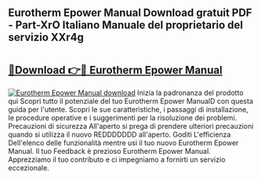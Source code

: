 ## Eurotherm Epower Manual Download gratuit PDF - Part-XrO Italiano Manuale del proprietario del servizio XXr4g

# <h2><a href="http://dfge020.blite.top/?on=Eurotherm+Epower+Manual">🔗Download 👉🔴 Eurotherm Epower Manual</a></h2>

[![Eurotherm Epower Manual download](https://i.imgur.com/lujVjoI.png)](http://dfge020.blite.top/?on=Eurotherm+Epower+Manual)
Inizia la padronanza del prodotto qui Scopri tutto il potenziale del tuo Eurotherm Epower ManualD con questa guida per l'utente. Scopri le sue caratteristiche, i passaggi di installazione, le procedure operative e i suggerimenti per la risoluzione dei problemi. Precauzioni di sicurezza All'aperto si prega di prendere ulteriori precauzioni quando si utilizza il nuovo REDDDDDDD all'aperto. Goditi L'efficienza Dell'elenco delle funzionalità mentre usi il tuo nuovo Eurotherm Epower Manual. Il tuo Feedback è prezioso Eurotherm Epower Manual. Apprezziamo il tuo contributo e ci impegniamo a fornirti un servizio eccezionale.
